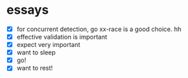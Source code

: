 # essays
- [x] for concurrent detection, go xx-race is a good choice. hh
- [x] effective validation is important
- [x] expect very important
- [x] want to sleep
- [x] go!
- [x] want to rest!

